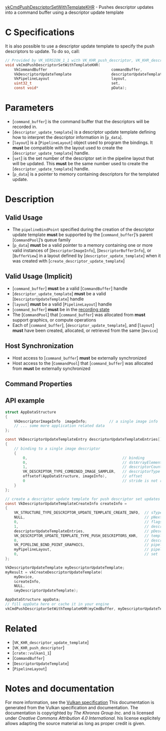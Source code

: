 [vkCmdPushDescriptorSetWithTemplateKHR](https://www.khronos.org/registry/vulkan/specs/1.3-extensions/man/html/vkCmdPushDescriptorSetWithTemplateKHR.html) - Pushes descriptor updates into a command buffer using a descriptor update template

# C Specifications
It is also possible to use a descriptor update template to specify the push
descriptors to update.
To do so, call:
```c
// Provided by VK_VERSION_1_1 with VK_KHR_push_descriptor, VK_KHR_descriptor_update_template with VK_KHR_push_descriptor
void vkCmdPushDescriptorSetWithTemplateKHR(
    VkCommandBuffer                             commandBuffer,
    VkDescriptorUpdateTemplate                  descriptorUpdateTemplate,
    VkPipelineLayout                            layout,
    uint32_t                                    set,
    const void*                                 pData);
```

# Parameters
- [`command_buffer`] is the command buffer that the descriptors will be recorded in.
- [`descriptor_update_template`] is a descriptor update template defining how to interpret the descriptor information in [`p_data`].
- [`layout`] is a [`PipelineLayout`] object used to program the bindings. It  **must**  be compatible with the layout used to create the [`descriptor_update_template`] handle.
- [`set`] is the set number of the descriptor set in the pipeline layout that will be updated. This  **must**  be the same number used to create the [`descriptor_update_template`] handle.
- [`p_data`] is a pointer to memory containing descriptors for the templated update.

# Description
## Valid Usage
-    The `pipelineBindPoint` specified during the creation of the descriptor update template  **must**  be supported by the [`command_buffer`]’s parent [`CommandPool`]’s queue family
-  [`p_data`] **must**  be a valid pointer to a memory containing one or more valid instances of [`DescriptorImageInfo`], [`DescriptorBufferInfo`], or [`BufferView`] in a layout defined by [`descriptor_update_template`] when it was created with [`create_descriptor_update_template`]

## Valid Usage (Implicit)
-  [`command_buffer`] **must**  be a valid [`CommandBuffer`] handle
-  [`descriptor_update_template`] **must**  be a valid [`DescriptorUpdateTemplate`] handle
-  [`layout`] **must**  be a valid [`PipelineLayout`] handle
-  [`command_buffer`] **must**  be in the [recording state]()
-    The [`CommandPool`] that [`command_buffer`] was allocated from  **must**  support graphics, or compute operations
-    Each of [`command_buffer`], [`descriptor_update_template`], and [`layout`] **must**  have been created, allocated, or retrieved from the same [`Device`]

## Host Synchronization
- Host access to [`command_buffer`] **must**  be externally synchronized
- Host access to the [`CommandPool`] that [`command_buffer`] was allocated from  **must**  be externally synchronized

## Command Properties
## API example
```c
struct AppDataStructure
{
    VkDescriptorImageInfo  imageInfo;          // a single image info
    // ... some more application related data
};

const VkDescriptorUpdateTemplateEntry descriptorUpdateTemplateEntries[] =
{
    // binding to a single image descriptor
    {
        0,                                           // binding
        0,                                           // dstArrayElement
        1,                                           // descriptorCount
        VK_DESCRIPTOR_TYPE_COMBINED_IMAGE_SAMPLER,   // descriptorType
        offsetof(AppDataStructure, imageInfo),       // offset
        0                                            // stride is not required if descriptorCount is 1
    }
};

// create a descriptor update template for push descriptor set updates
const VkDescriptorUpdateTemplateCreateInfo createInfo =
{
    VK_STRUCTURE_TYPE_DESCRIPTOR_UPDATE_TEMPLATE_CREATE_INFO,  // sType
    NULL,                                                      // pNext
    0,                                                         // flags
    1,                                                         // descriptorUpdateEntryCount
    descriptorUpdateTemplateEntries,                           // pDescriptorUpdateEntries
    VK_DESCRIPTOR_UPDATE_TEMPLATE_TYPE_PUSH_DESCRIPTORS_KHR,   // templateType
    0,                                                         // descriptorSetLayout, ignored by given templateType
    VK_PIPELINE_BIND_POINT_GRAPHICS,                           // pipelineBindPoint
    myPipelineLayout,                                          // pipelineLayout
    0,                                                         // set
};

VkDescriptorUpdateTemplate myDescriptorUpdateTemplate;
myResult = vkCreateDescriptorUpdateTemplate(
    myDevice,
    &createInfo,
    NULL,
    &myDescriptorUpdateTemplate);

AppDataStructure appData;
// fill appData here or cache it in your engine
vkCmdPushDescriptorSetWithTemplateKHR(myCmdBuffer, myDescriptorUpdateTemplate, myPipelineLayout, 0,&appData);
```

# Related
- [`VK_KHR_descriptor_update_template`]
- [`VK_KHR_push_descriptor`]
- [`crate::vulkan1_1`]
- [`CommandBuffer`]
- [`DescriptorUpdateTemplate`]
- [`PipelineLayout`]

# Notes and documentation
For more information, see the [Vulkan specification](https://www.khronos.org/registry/vulkan/specs/1.3-extensions/html/vkspec.html)
This documentation is generated from the Vulkan specification and documentation.
The documentation is copyrighted by *The Khronos Group Inc.* and is licensed under *Creative Commons Attribution 4.0 International*.
his license explicitely allows adapting the source material as long as proper credit is given.
        